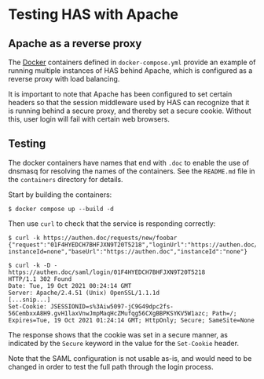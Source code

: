 # Testing HAS with Apache

## Apache as a reverse proxy

The [Docker](https://www.docker.com) containers defined in `docker-compose.yml`
provide an example of running multiple instances of HAS behind Apache, which is
configured as a reverse proxy with load balancing.

It is important to note that Apache has been configured to set certain headers so
that the session middleware used by HAS can recognize that it is running behind
a secure proxy, and thereby set a secure cookie. Without this, user login will
fail with certain web browsers.

## Testing

The docker containers have names that end with `.doc` to enable the use of
dnsmasq for resolving the names of the containers. See the `README.md` file in
the `containers` directory for details.

Start by building the containers:

```shell
$ docker compose up --build -d
```

Then use `curl` to check that the service is responding correctly:

```shell
$ curl -k https://authen.doc/requests/new/foobar
{"request":"01F4HYEDCH7BHFJXN9T20T5218","loginUrl":"https://authen.doc/saml/login/01F4HYEDCH7BHFJXN9T20T5218?instanceId=none","baseUrl":"https://authen.doc","instanceId":"none"}

$ curl -k -D - https://authen.doc/saml/login/01F4HYEDCH7BHFJXN9T20T5218
HTTP/1.1 302 Found
Date: Tue, 19 Oct 2021 00:24:14 GMT
Server: Apache/2.4.51 (Unix) OpenSSL/1.1.1d
[...snip...]
Set-Cookie: JSESSIONID=s%3Aiw5097-jC9G49dpc2fs-56CembxxA8H9.gvH1laxVnwJmpMaqHcZMufqg56CXgBBPKSYKV5W1azc; Path=/; Expires=Tue, 19 Oct 2021 01:24:14 GMT; HttpOnly; Secure; SameSite=None
```

The response shows that the cookie was set in a secure manner, as indicated by
the `Secure` keyword in the value for the `Set-Cookie` header.

Note that the SAML configuration is not usable as-is, and would need to be
changed in order to test the full path through the login process.
